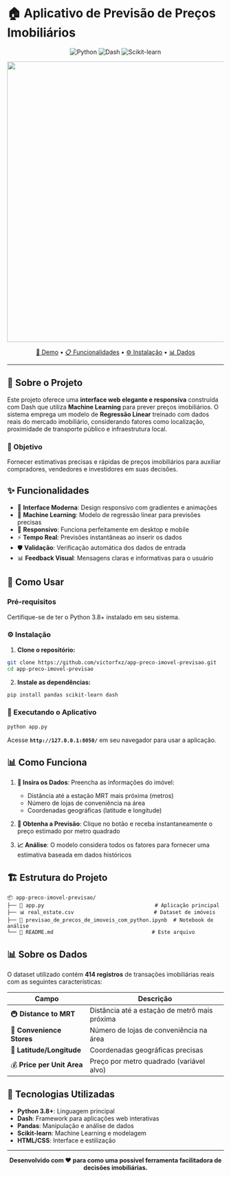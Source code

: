 # 🏠 Aplicativo de Previsão de Preços Imobiliários

<div align="center">

![Python](https://img.shields.io/badge/python-v3.8+-blue.svg)
![Dash](https://img.shields.io/badge/dash-2.0+-green.svg)
![Scikit-learn](https://img.shields.io/badge/scikit--learn-1.0+-orange.svg)

<p align="center"><img src="https://i.imgur.com/Als6Mof.gif" width="650"></p>

[🚀 Demo](#-como-usar) • [📋 Funcionalidades](#-funcionalidades) • [⚙️ Instalação](#️-instalação) • [📊 Dados](#-sobre-os-dados)

</div>

---

## 📖 Sobre o Projeto

Este projeto oferece uma **interface web elegante e responsiva** construída com Dash que utiliza **Machine Learning** para prever preços imobiliários. O sistema emprega um modelo de **Regressão Linear** treinado com dados reais do mercado imobiliário, considerando fatores como localização, proximidade de transporte público e infraestrutura local.

### 🎯 Objetivo
Fornecer estimativas precisas e rápidas de preços imobiliários para auxiliar compradores, vendedores e investidores em suas decisões.

## ✨ Funcionalidades

- 🎨 **Interface Moderna**: Design responsivo com gradientes e animações
- 🤖 **Machine Learning**: Modelo de regressão linear para previsões precisas
- 📱 **Responsivo**: Funciona perfeitamente em desktop e mobile
- ⚡ **Tempo Real**: Previsões instantâneas ao inserir os dados
- 🛡️ **Validação**: Verificação automática dos dados de entrada
- 📊 **Feedback Visual**: Mensagens claras e informativas para o usuário

## 🚀 Como Usar

### Pré-requisitos

Certifique-se de ter o Python 3.8+ instalado em seu sistema.

### ⚙️ Instalação

1. **Clone o repositório:**
```bash
git clone https://github.com/victorfxz/app-preco-imovel-previsao.git
cd app-preco-imovel-previsao
```

2. **Instale as dependências:**
```bash
pip install pandas scikit-learn dash
```

### 🎯 Executando o Aplicativo

```bash
python app.py
```

Acesse **`http://127.0.0.1:8050/`** em seu navegador para usar a aplicação.

## 📊 Como Funciona

1. **📍 Insira os Dados**: Preencha as informações do imóvel:
   - Distância até a estação MRT mais próxima (metros)
   - Número de lojas de conveniência na área
   - Coordenadas geográficas (latitude e longitude)

2. **🔮 Obtenha a Previsão**: Clique no botão e receba instantaneamente o preço estimado por metro quadrado

3. **📈 Análise**: O modelo considera todos os fatores para fornecer uma estimativa baseada em dados históricos

## 🏗️ Estrutura do Projeto

```
📦 app-preco-imovel-previsao/
├── 📄 app.py                                    # Aplicação principal
├── 📊 real_estate.csv                          # Dataset de imóveis
├── 📓 previsao_de_precos_de_imoveis_com_python.ipynb  # Notebook de análise
└── 📖 README.md                                # Este arquivo
```

## 📊 Sobre os Dados

O dataset utilizado contém **414 registros** de transações imobiliárias reais com as seguintes características:

| Campo | Descrição |
|-------|-----------|
| 🚇 **Distance to MRT** | Distância até a estação de metrô mais próxima |
| 🏪 **Convenience Stores** | Número de lojas de conveniência na área |
| 📍 **Latitude/Longitude** | Coordenadas geográficas precisas |
| 💰 **Price per Unit Area** | Preço por metro quadrado (variável alvo) |

## 🔧 Tecnologias Utilizadas

- **Python 3.8+**: Linguagem principal
- **Dash**: Framework para aplicações web interativas
- **Pandas**: Manipulação e análise de dados
- **Scikit-learn**: Machine Learning e modelagem
- **HTML/CSS**: Interface e estilização

---

<div align="center">

**Desenvolvido com ❤️ para como uma possível ferramenta facilitadora de decisões imobiliárias.**

</div>




